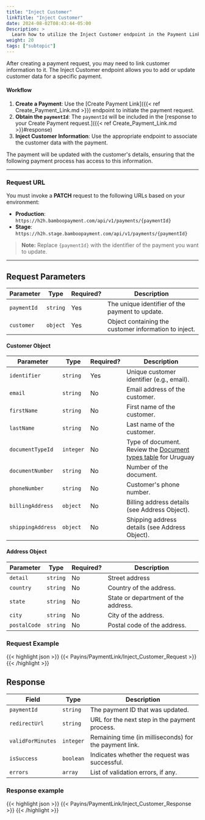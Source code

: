 ```yaml
---
title: "Inject Customer"
linkTitle: "Inject Customer"
date: 2024-08-02T08:43:44-05:00
Description: >
  Learn how to utilize the Inject Customer endpoint in the Payment Link API to associate or update customer information for a specific payment. This includes the workflow, request parameters, and examples.
weight: 20
tags: ["subtopic"]
---
```


After creating a payment request, you may need to link customer information to it. The Inject Customer endpoint allows you to add or update customer data for a specific payment.

#### Workflow

1. **Create a Payment**: Use the [Create Payment Link]({{< ref Create_Payment_Link.md >}}) endpoint to initiate the payment request.
2. **Obtain the `paymentId`**: The `paymentId` will be included in the [response to your Create Payment request.]({{< ref Create_Payment_Link.md >}}#response)
3. **Inject Customer Information**: Use the appropriate endpoint to associate the customer data with the payment.

The payment will be updated with the customer's details, ensuring that the following payment process has access to this information.

---

### Request URL

You must invoke a **PATCH** request to the following URLs based on your environment:

- **Production**: `https://h2h.bamboopayment.com/api/v1/payments/{paymentId}`
- **Stage**: `https://h2h.stage.bamboopayment.com/api/v1/payments/{paymentId}`

> **Note:** Replace `{paymentId}` with the identifier of the payment you want to update.

---

## Request Parameters

| Parameter           | Type       | Required? | Description                                              |
|---------------------|------------|-----------|----------------------------------------------------------|
| `paymentId`         | `string`   | Yes       | The unique identifier of the payment to update.          |
| `customer`          | `object`   | Yes       | Object containing the customer information to inject.    |

#### Customer Object

| Parameter                | Type       | Required? | Description                                  |
|--------------------------|------------|-----------|----------------------------------------------|
| `identifier`             | `string`   | Yes       | Unique customer identifier (e.g., email).    |
| `email`                  | `string`   | No        | Email address of the customer.               |
| `firstName`              | `string`   | No        | First name of the customer.                  |
| `lastName`               | `string`   | No        | Last name of the customer.                   |
| `documentTypeId`         | `integer`  | No        | Type of document. Review the [Document types table](/en/docs/payment-methods/uruguay.html#document-types) for Uruguay      |
| `documentNumber`         | `string`   | No        | Number of the document.                      |
| `phoneNumber`            | `string`   | No        | Customer's phone number.                     |
| `billingAddress`         | `object`   | No        | Billing address details (see Address Object).|
| `shippingAddress`        | `object`   | No        | Shipping address details (see Address Object).|

#### Address Object

| Parameter      | Type     | Required? | Description                                    |
|----------------|----------|-----------|------------------------------------------------|
| `detail`       | `string` | No        | Street address|
| `country`      | `string` | No        | Country of the address.                       |
| `state`        | `string` | No        | State or department of the address.           |
| `city`         | `string` | No        | City of the address.                          |
| `postalCode`   | `string` | No        | Postal code of the address.                   |


### Request Example

{{< highlight json >}}
{{< Payins/PaymentLink/Inject_Customer_Request >}}
{{< /highlight >}} 


## Response

| Field              | Type       | Description                                           |
|--------------------|------------|-------------------------------------------------------|
| `paymentId`        | `string`   | The payment ID that was updated.                     |
| `redirectUrl`      | `string`   | URL for the next step in the payment process.         |
| `validForMinutes`  | `integer`  | Remaining time (in milliseconds) for the payment link.     |
| `isSuccess`        | `boolean`  | Indicates whether the request was successful.         |
| `errors`           | `array`    | List of validation errors, if any.                   |

### Response example

{{< highlight json >}}
{{< Payins/PaymentLink/Inject_Customer_Response >}}
{{< /highlight >}} 
